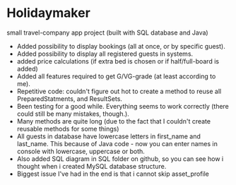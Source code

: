 # Holidaymaker
small travel-company app project (built with SQL database and Java)

* Added possibility to display bookings (all at once, or by specific guest).
* Added possibility to display all registered guests in systems.
* added price calculations (if extra bed is chosen or if half/full-board is added)
* Added all features required to get G/VG-grade (at least according to me).
* Repetitive code: couldn't figure out hot to create a method to reuse all PreparedStatments, and ResultSets.
* Been testing for a good while. Everything seems to work correctly (there could still be many mistakes, though.).
* Many methods are quite long (due to the fact that I couldn't create reusable methods for some things)
* All guests in database have lowercase letters in first_name and last_name.
This because of Java code - now you can enter names in console with lowercase, uppercase
or both.
* Also added SQL diagram in SQL folder on github, so you can see how i thought when i created
MySQL database structure.
* Biggest issue I've had in the end is that i cannot skip asset_profile 
  

